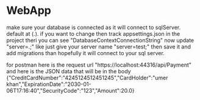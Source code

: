 # WebApp
make sure your database is connected as it will connect to sqlServer. default at (.).
if you want to change then track appsettings.json in the project theri you can see "DatabaseContextConnectionString" now update "server=.;" like just give your server name  "server=test;" then save it and add migrations than hopefully it will connect to your sql server.

for postman 
here is the request url "https://localhost:44316/api/Payment"
and here is the JSON data that will be in the body
{"CreditCardNumber":"4245124512451245","CardHolder":"umer khan","ExpirationDate":"2030-01-06T17:16:40","SecurityCode":"123","Amount":20.0}